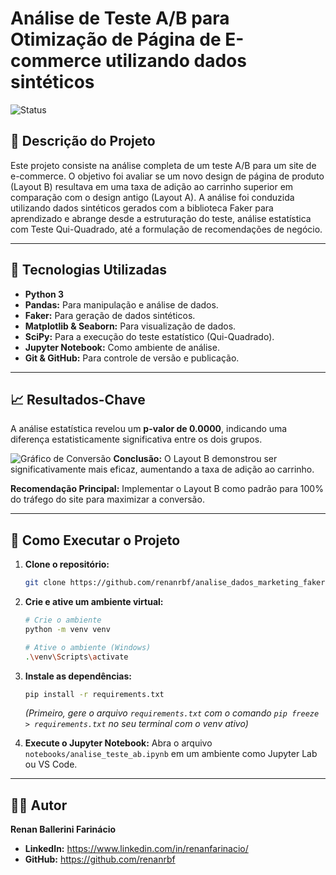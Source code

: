 # Análise de Teste A/B para Otimização de Página de E-commerce utilizando dados sintéticos

![Status](https://img.shields.io/badge/status-concluído-brightgreen)

## 📝 Descrição do Projeto

Este projeto consiste na análise completa de um teste A/B para um site de e-commerce. O objetivo foi avaliar se um novo design de página de produto (Layout B) resultava em uma taxa de adição ao carrinho superior em comparação com o design antigo (Layout A). A análise foi conduzida utilizando dados sintéticos gerados com a biblioteca Faker para aprendizado e abrange desde a estruturação do teste, análise estatística com Teste Qui-Quadrado, até a formulação de recomendações de negócio.

---

## 🚀 Tecnologias Utilizadas

* **Python 3**
* **Pandas:** Para manipulação e análise de dados.
* **Faker:** Para geração de dados sintéticos.
* **Matplotlib & Seaborn:** Para visualização de dados.
* **SciPy:** Para a execução do teste estatístico (Qui-Quadrado).
* **Jupyter Notebook:** Como ambiente de análise.
* **Git & GitHub:** Para controle de versão e publicação.

---

## 📈 Resultados-Chave

A análise estatística revelou um **p-valor de 0.0000**, indicando uma diferença estatisticamente significativa entre os dois grupos.

![Gráfico de Conversão](https://i.imgur.com/OiFM2t4.png)  **Conclusão:** O Layout B demonstrou ser significativamente mais eficaz, aumentando a taxa de adição ao carrinho.

**Recomendação Principal:** Implementar o Layout B como padrão para 100% do tráfego do site para maximizar a conversão.

---

## 📂 Como Executar o Projeto

1.  **Clone o repositório:**
    ```bash
    git clone https://github.com/renanrbf/analise_dados_marketing_faker
    ```
2.  **Crie e ative um ambiente virtual:**
    ```bash
    # Crie o ambiente
    python -m venv venv

    # Ative o ambiente (Windows)
    .\venv\Scripts\activate
    ```
3.  **Instale as dependências:**
    ```bash
    pip install -r requirements.txt
    ```
    *(Primeiro, gere o arquivo `requirements.txt` com o comando `pip freeze > requirements.txt` no seu terminal com o venv ativo)*

4.  **Execute o Jupyter Notebook:**
    Abra o arquivo `notebooks/analise_teste_ab.ipynb` em um ambiente como Jupyter Lab ou VS Code.

---

## 👨‍💻 Autor

**Renan Ballerini Farinácio**

* **LinkedIn:** https://www.linkedin.com/in/renanfarinacio/
* **GitHub:** https://github.com/renanrbf